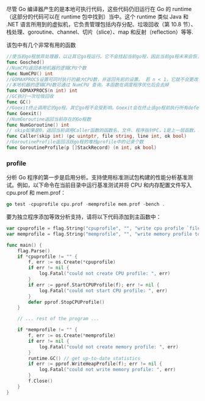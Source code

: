 尽管 Go 编译器产生的是本地可执行代码，这些代码仍旧运行在 Go 的 runtime（这部分的代码可以在 runtime 包中找到）当中。这个 runtime 类似 Java 和 .NET 语言所用到的虚拟机，它负责管理包括内存分配、垃圾回收（第 10.8 节）、栈处理、goroutine、channel、切片（slice）、map 和反射（reflection）等等.

该包中有几个非常有用的函数

```go
//使当前go程放弃处理器，以让其它go程运行。它不会挂起当前go程，因此当前go程未来会恢复执行
func Gosched()
//NumCPU返回本地机器的逻辑CPU个数
func NumCPU() int
//GOMAXPROCS设置可同时执行的最大CPU数，并返回先前的设置。 若 n < 1，它就不会更改当前设置。
//本地机器的逻辑CPU数可通过 NumCPU 查询。本函数在调度程序优化后会去掉
func GOMAXPROCS(n int) int
//GC执行一次垃圾回收
func GC()
//Goexit终止调用它的go程。其它go程不会受影响。Goexit会在终止该go程前执行所有defer的函数
func Goexit()
//NumGoroutine返回当前存在的Go程数
func NumGoroutine() int
// skip如果是0，返回当前调用Caller函数的函数名、文件、程序指针PC，1是上一层函数，以此类推
func Caller(skip int) (pc uintptr, file string, line int, ok bool)
//GoroutineProfile返回活跃go程的堆栈profile中的记录个数
func GoroutineProfile(p []StackRecord) (n int, ok bool)
```

### profile

分析 Go 程序的第一步是启用分析。支持使用标准测试包构建的性能分析基准测试。例如，以下命令在当前目录中运行基准测试并将 CPU 和内存配置文件写入 cpu.prof 和 mem.prof：

```go
go test -cpuprofile cpu.prof -memprofile mem.prof -bench .
```

要为独立程序添加等效分析支持，请将以下代码添加到主函数中：

```go
var cpuprofile = flag.String("cpuprofile", "", "write cpu profile `file`")
var memprofile = flag.String("memprofile", "", "write memory profile to `file`")

func main() {
    flag.Parse()
    if *cpuprofile != "" {
        f, err := os.Create(*cpuprofile)
        if err != nil {
            log.Fatal("could not create CPU profile: ", err)
        }
        if err := pprof.StartCPUProfile(f); err != nil {
            log.Fatal("could not start CPU profile: ", err)
        }
        defer pprof.StopCPUProfile()
    }

    // ... rest of the program ...

    if *memprofile != "" {
        f, err := os.Create(*memprofile)
        if err != nil {
            log.Fatal("could not create memory profile: ", err)
        }
        runtime.GC() // get up-to-date statistics
        if err := pprof.WriteHeapProfile(f); err != nil {
            log.Fatal("could not write memory profile: ", err)
        }
        f.Close()
    }
}
```

